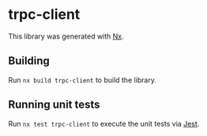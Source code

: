 # trpc-client

This library was generated with [Nx](https://nx.dev).

## Building

Run `nx build trpc-client` to build the library.

## Running unit tests

Run `nx test trpc-client` to execute the unit tests via
[Jest](https://jestjs.io).
